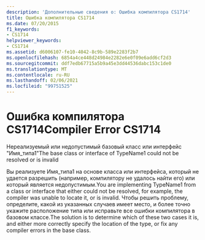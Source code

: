 ```yaml
---
description: 'Дополнительные сведения о: Ошибка компилятора CS1714'
title: Ошибка компилятора CS1714
ms.date: 07/20/2015
f1_keywords:
- CS1714
helpviewer_keywords:
- CS1714
ms.assetid: d6006107-fe10-4042-8c9b-589e2283f2b7
ms.openlocfilehash: 6854a4ce448d24984e2282e6e0f09e6add6cf2d3
ms.sourcegitcommit: ddf7edb67715a5b9a45e3dd44536dabc153c1de0
ms.translationtype: MT
ms.contentlocale: ru-RU
ms.lasthandoff: 02/06/2021
ms.locfileid: "99751525"
---
```

# <a name="compiler-error-cs1714"></a><span data-ttu-id="9d8ac-103">Ошибка компилятора CS1714</span><span class="sxs-lookup"><span data-stu-id="9d8ac-103">Compiler Error CS1714</span></span>

<span data-ttu-id="9d8ac-104">Нереализуемый или недопустимый базовый класс или интерфейс "Имя_типа1"</span><span class="sxs-lookup"><span data-stu-id="9d8ac-104">The base class or interface of TypeName1 could not be resolved or is invalid</span></span>  
  
 <span data-ttu-id="9d8ac-105">Вы реализуете Имя_типа1 на основе класса или интерфейса, который не удается разрешить (например, компилятору не удалось найти его) или который является недопустимым.</span><span class="sxs-lookup"><span data-stu-id="9d8ac-105">You are implementing TypeName1 from a class or interface that either could not be resolved, for example, the compiler was unable to locate it, or is invalid.</span></span> <span data-ttu-id="9d8ac-106">Чтобы решить проблему, определите, какой из указанных случаев имеет место, и более точно укажите расположение типа или исправьте все ошибки компилятора в базовом классе.</span><span class="sxs-lookup"><span data-stu-id="9d8ac-106">The solution is to determine which of these two cases it is, and either more correctly specify the location of the type, or fix any compiler errors in the base class.</span></span>
